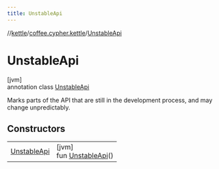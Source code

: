 ```yaml
---
title: UnstableApi
---
```

//[kettle](../../../index.html)/[coffee.cypher.kettle](../index.html)/[UnstableApi](index.html)



# UnstableApi



[jvm]\
annotation class [UnstableApi](index.html)

Marks parts of the API that are still in the development process, and may change unpredictably.



## Constructors


| | |
|---|---|
| [UnstableApi](-unstable-api.html) | [jvm]<br>fun [UnstableApi](-unstable-api.html)() |


